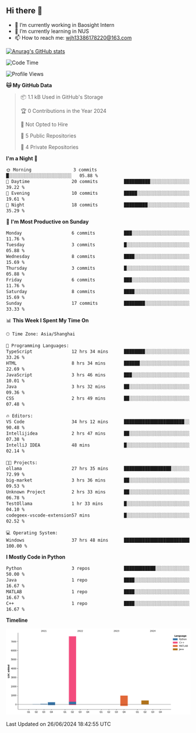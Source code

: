 ## Hi there 👋

- 🔭 I’m currently working in Baosight Intern
- 🌱 I’m currently learning in NUS
- 📫 How to reach me: wjh13386178220@163.com

[![Anurag's GitHub stats](https://github-readme-stats.vercel.app/api?username=wuhu-wang)](https://github.com/anuraghazra/github-readme-stats)

<!--START_SECTION:waka-->
![Code Time](http://img.shields.io/badge/Code%20Time-78%20hrs%2036%20mins-blue)

![Profile Views](http://img.shields.io/badge/Profile%20Views-1-blue)

**🐱 My GitHub Data** 

> 📦 1.1 kB Used in GitHub's Storage 
 > 
> 🏆 0 Contributions in the Year 2024
 > 
> 🚫 Not Opted to Hire
 > 
> 📜 5 Public Repositories 
 > 
> 🔑 4 Private Repositories 
 > 
**I'm a Night 🦉** 

```text
🌞 Morning                3 commits           █░░░░░░░░░░░░░░░░░░░░░░░░   05.88 % 
🌆 Daytime                20 commits          ██████████░░░░░░░░░░░░░░░   39.22 % 
🌃 Evening                10 commits          █████░░░░░░░░░░░░░░░░░░░░   19.61 % 
🌙 Night                  18 commits          █████████░░░░░░░░░░░░░░░░   35.29 % 
```
📅 **I'm Most Productive on Sunday** 

```text
Monday                   6 commits           ███░░░░░░░░░░░░░░░░░░░░░░   11.76 % 
Tuesday                  3 commits           █░░░░░░░░░░░░░░░░░░░░░░░░   05.88 % 
Wednesday                8 commits           ████░░░░░░░░░░░░░░░░░░░░░   15.69 % 
Thursday                 3 commits           █░░░░░░░░░░░░░░░░░░░░░░░░   05.88 % 
Friday                   6 commits           ███░░░░░░░░░░░░░░░░░░░░░░   11.76 % 
Saturday                 8 commits           ████░░░░░░░░░░░░░░░░░░░░░   15.69 % 
Sunday                   17 commits          ████████░░░░░░░░░░░░░░░░░   33.33 % 
```


📊 **This Week I Spent My Time On** 

```text
🕑︎ Time Zone: Asia/Shanghai

💬 Programming Languages: 
TypeScript               12 hrs 34 mins      ████████░░░░░░░░░░░░░░░░░   33.26 % 
HTML                     8 hrs 34 mins       ██████░░░░░░░░░░░░░░░░░░░   22.69 % 
JavaScript               3 hrs 46 mins       ███░░░░░░░░░░░░░░░░░░░░░░   10.01 % 
Java                     3 hrs 32 mins       ██░░░░░░░░░░░░░░░░░░░░░░░   09.36 % 
CSS                      2 hrs 49 mins       ██░░░░░░░░░░░░░░░░░░░░░░░   07.48 % 

🔥 Editors: 
VS Code                  34 hrs 12 mins      ███████████████████████░░   90.48 % 
Intellijidea             2 hrs 47 mins       ██░░░░░░░░░░░░░░░░░░░░░░░   07.38 % 
IntelliJ IDEA            48 mins             █░░░░░░░░░░░░░░░░░░░░░░░░   02.14 % 

🐱‍💻 Projects: 
ollama                   27 hrs 35 mins      ██████████████████░░░░░░░   72.99 % 
big-market               3 hrs 36 mins       ██░░░░░░░░░░░░░░░░░░░░░░░   09.53 % 
Unknown Project          2 hrs 33 mins       ██░░░░░░░░░░░░░░░░░░░░░░░   06.78 % 
TestOllama               1 hr 33 mins        █░░░░░░░░░░░░░░░░░░░░░░░░   04.10 % 
codegeex-vscode-extension57 mins             █░░░░░░░░░░░░░░░░░░░░░░░░   02.52 % 

💻 Operating System: 
Windows                  37 hrs 48 mins      █████████████████████████   100.00 % 
```

**I Mostly Code in Python** 

```text
Python                   3 repos             ████████████░░░░░░░░░░░░░   50.00 % 
Java                     1 repo              ████░░░░░░░░░░░░░░░░░░░░░   16.67 % 
MATLAB                   1 repo              ████░░░░░░░░░░░░░░░░░░░░░   16.67 % 
C++                      1 repo              ████░░░░░░░░░░░░░░░░░░░░░   16.67 % 
```



**Timeline**

![Lines of Code chart](https://raw.githubusercontent.com/wuhu-wang/wuhu-wang/main/assets/bar_graph.png)


 Last Updated on 26/06/2024 18:42:55 UTC
<!--END_SECTION:waka-->
